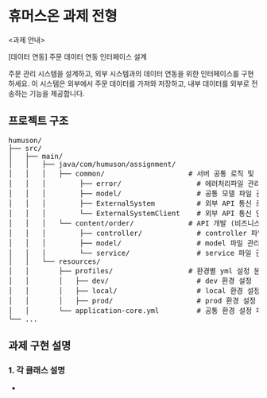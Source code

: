 # 휴머스온 과제 전형
<과제 안내>

[데이터 연동] 주문 데이터 연동 인터페이스 설계 

주문 관리 시스템을 설계하고, 외부 시스템과의 데이터 연동을 위한 인터페이스를 구현하세요. 이 시스템은 외부에서 주문 데이터를 가져와 저장하고, 내부 데이터를 외부로 전송하는 기능을 제공합니다. 

## 프로젝트 구조
<pre>
humuson/
├── src/
│   ├── main/
│   │   ├── java/com/humuson/assignment/
│   │   │   ├── common/                    # 서버 공통 로직 및 에러 처리 정의
│   │   │        ├── error/                  # 에러처리파일 관리 (에러 번호, 에러 핸들러, CustomException)
│   │   │        ├── model/                  # 공통 모델 파일 관리 (ApiResponseModel 정의)
│   │   │        ├── ExternalSystem          # 외부 API 통신 로직 구현체 
│   │   │        └── ExternalSystemClient    # 외부 API 통신 인터페이스
│   │   │   └── content/order/             # API 개발 (비즈니스 로직 처리)
│   │   │        ├── controller/             # controller 파일 관리  
│   │   │        ├── model/                  # model 파일 관리 
│   │   │        └── service/                # service 파일 관리
│   │   └── resources/
│   │       ├── profiles/                  # 환경별 yml 설정 분리
│   │       │   ├── dev/                     # dev 환경 설정
│   │       │   ├── local/                   # local 환경 설정
│   │       │   ├── prod/                    # prod 환경 설정
│   │       └── application-core.yml         # 공통 환경 설정 파일
└── ...
</pre>

## 과제 구현 설명
### 1. 각 클래스 설명
- 


